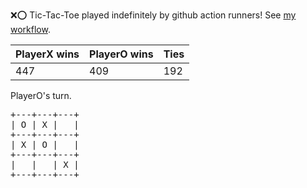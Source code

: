 :x::o: Tic-Tac-Toe played indefinitely by github action runners! See [my workflow](.github/workflows/play.yaml).

|PlayerX wins|PlayerO wins|Ties|
|-|-|-|
|447|409|192|

PlayerO's turn.

<pre>
+---+---+---+
| O | X |   |
+---+---+---+
| X | O |   |
+---+---+---+
|   |   | X |
+---+---+---+
</pre>
